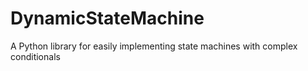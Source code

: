# DynamicStateMachine
A Python library for easily implementing state machines with complex conditionals
